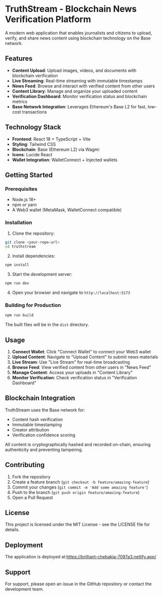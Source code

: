# TruthStream - Blockchain News Verification Platform

A modern web application that enables journalists and citizens to upload, verify, and share news content using blockchain technology on the Base network.

## Features

- **Content Upload**: Upload images, videos, and documents with blockchain verification
- **Live Streaming**: Real-time streaming with immutable timestamps
- **News Feed**: Browse and interact with verified content from other users
- **Content Library**: Manage and organize your uploaded content
- **Verification Dashboard**: Monitor verification status and blockchain metrics
- **Base Network Integration**: Leverages Ethereum's Base L2 for fast, low-cost transactions

## Technology Stack

- **Frontend**: React 18 + TypeScript + Vite
- **Styling**: Tailwind CSS
- **Blockchain**: Base (Ethereum L2) via Wagmi
- **Icons**: Lucide React
- **Wallet Integration**: WalletConnect + Injected wallets

## Getting Started

### Prerequisites

- Node.js 18+ 
- npm or yarn
- A Web3 wallet (MetaMask, WalletConnect compatible)

### Installation

1. Clone the repository:
```bash
git clone <your-repo-url>
cd truthstream
```

2. Install dependencies:
```bash
npm install
```

3. Start the development server:
```bash
npm run dev
```

4. Open your browser and navigate to `http://localhost:5173`

### Building for Production

```bash
npm run build
```

The built files will be in the `dist` directory.

## Usage

1. **Connect Wallet**: Click "Connect Wallet" to connect your Web3 wallet
2. **Upload Content**: Navigate to "Upload Content" to submit news materials
3. **Live Stream**: Use "Live Stream" for real-time broadcasting
4. **Browse Feed**: View verified content from other users in "News Feed"
5. **Manage Content**: Access your uploads in "Content Library"
6. **Monitor Verification**: Check verification status in "Verification Dashboard"

## Blockchain Integration

TruthStream uses the Base network for:
- Content hash verification
- Immutable timestamping
- Creator attribution
- Verification confidence scoring

All content is cryptographically hashed and recorded on-chain, ensuring authenticity and preventing tampering.

## Contributing

1. Fork the repository
2. Create a feature branch (`git checkout -b feature/amazing-feature`)
3. Commit your changes (`git commit -m 'Add some amazing feature'`)
4. Push to the branch (`git push origin feature/amazing-feature`)
5. Open a Pull Request

## License

This project is licensed under the MIT License - see the LICENSE file for details.

## Deployment

The application is deployed at:https://brilliant-chebakia-7097a3.netlify.app/

## Support

For support, please open an issue in the GitHub repository or contact the development team.
